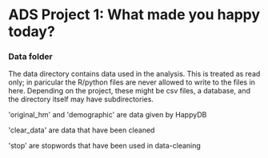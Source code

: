 # ADS Project 1: What made you happy today?
### Data folder

The data directory contains data used in the analysis. This is treated as read only; in paricular the R/python files are never allowed to write to the files in here. Depending on the project, these might be csv files, a database, and the directory itself may have subdirectories.

'original_hm' and 'demographic' are data given by HappyDB

'clear_data' are data that have been cleaned

'stop' are stopwords that have been used in data-cleaning
